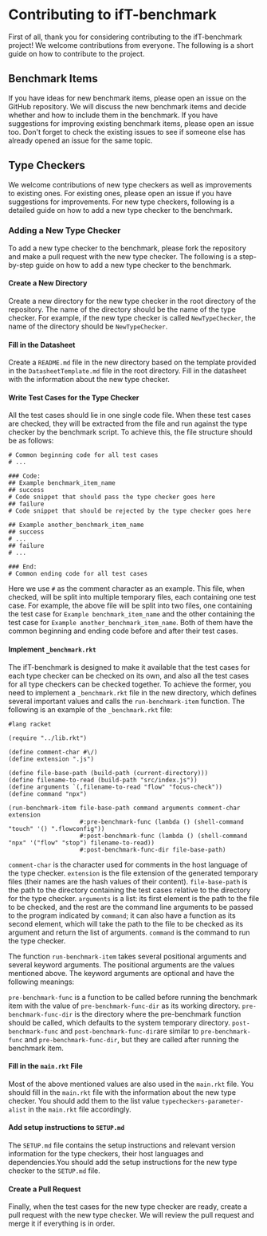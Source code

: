 # Contributing to ifT-benchmark

First of all, thank you for considering contributing to the ifT-benchmark project! We welcome contributions from everyone. The following is a short guide on how to contribute to the project.

## Benchmark Items

If you have ideas for new benchmark items, please open an issue on the GitHub repository. We will discuss the new benchmark items and decide whether and how to include them in the benchmark.
If you have suggestions for improving existing benchmark items, please open an issue too.
Don't forget to check the existing issues to see if someone else has already opened an issue for the same topic.

## Type Checkers

We welcome contributions of new type checkers as well as improvements to existing ones. For existing ones, please open an issue if you have suggestions for improvements. For new type checkers, following is a detailed guide on how to add a new type checker to the benchmark.

### Adding a New Type Checker

To add a new type checker to the benchmark, please fork the repository and make a pull request with the new type checker. The following is a step-by-step guide on how to add a new type checker to the benchmark.

#### Create a New Directory

Create a new directory for the new type checker in the root directory of the repository. The name of the directory should be the name of the type checker. For example, if the new type checker is called `NewTypeChecker`, the name of the directory should be `NewTypeChecker`.

#### Fill in the Datasheet

Create a `README.md` file in the new directory based on the template provided in the `DatasheetTemplate.md` file in the root directory. Fill in the datasheet with the information about the new type checker.

#### Write Test Cases for the Type Checker

All the test cases should lie in one single code file. When these test cases are checked, they will be extracted from the file and run against the type checker by the benchmark script. To achieve this, the file structure should be as follows:

```text
# Common beginning code for all test cases
# ...

### Code:
## Example benchmark_item_name
## success
# Code snippet that should pass the type checker goes here
## failure
# Code snippet that should be rejected by the type checker goes here

## Example another_benchmark_item_name
## success
# ...
## failure
# ...

### End:
# Common ending code for all test cases
```

Here we use `#` as the comment character as an example. This file, when checked, will be split into multiple temporary files, each containing one test case. For example, the above file will be split into two files, one containing the test case for `Example benchmark_item_name` and the other containing the test case for `Example another_benchmark_item_name`. Both of them have the common beginning and ending code before and after their test cases.

#### Implement `_benchmark.rkt`

The ifT-benchmark is designed to make it available that the test cases for each type checker can be checked on its own, and also all the test cases for all type checkers can be checked together. To achieve the former, you need to implement a `_benchmark.rkt` file in the new directory, which defines several important values and calls the `run-benchmark-item` function. The following is an example of the `_benchmark.rkt` file:

```racket
#lang racket

(require "../lib.rkt")

(define comment-char #\/)
(define extension ".js")

(define file-base-path (build-path (current-directory)))
(define filename-to-read (build-path "src/index.js"))
(define arguments `(,filename-to-read "flow" "focus-check"))
(define command "npx")

(run-benchmark-item file-base-path command arguments comment-char extension
                    #:pre-benchmark-func (lambda () (shell-command "touch" '() ".flowconfig"))
                    #:post-benchmark-func (lambda () (shell-command "npx" '("flow" "stop") filename-to-read))
                    #:post-benchmark-func-dir file-base-path)
```

`comment-char` is the character used for comments in the host language of the type checker. `extension` is the file extension of the generated temporary files (their names are the hash values of their content). `file-base-path` is the path to the directory containing the test cases relative to the directory for the type checker. `arguments` is a list: its first element is the path to the file to be checked, and the rest are the command line arguments to be passed to the program indicated by `command`; it can also have a function as its second element, which will take the path to the file to be checked as its argument and return the list of arguments. `command` is the command to run the type checker.

The function `run-benchmark-item` takes several positional arguments and several keyword arguments. The positional arguments are the values mentioned above. The keyword arguments are optional and have the following meanings:

`pre-benchmark-func` is a function to be called before running the benchmark item with the value of `pre-benchmark-func-dir` as its working directory. `pre-benchmark-func-dir` is the directory where the pre-benchmark function should be called, which defaults to the system temporary directory.
`post-benchmark-func` and `post-benchmark-func-dir`are similar to `pre-benchmark-func` and `pre-benchmark-func-dir`, but they are called after running the benchmark item.

#### Fill in the `main.rkt` File

Most of the above mentioned values are also used in the `main.rkt` file. You should fill in the `main.rkt` file with the information about the new type checker. You should add them to the list value `typecheckers-parameter-alist` in the `main.rkt` file accordingly.

#### Add setup instructions to `SETUP.md`

The `SETUP.md` file contains the setup instructions and relevant version information for the type checkers, their host languages and dependencies.You should add the setup instructions for the new type checker to the `SETUP.md` file.

#### Create a Pull Request

Finally, when the test cases for the new type checker are ready, create a pull request with the new type checker. We will review the pull request and merge it if everything is in order.
